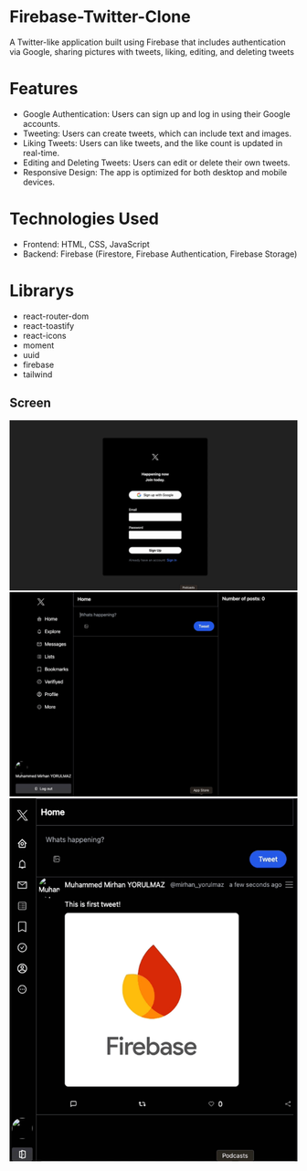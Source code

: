# Firebase-Twitter-Clone
A Twitter-like application built using Firebase that includes authentication via Google, sharing pictures with tweets, liking, editing, and deleting tweets

# Features
- Google Authentication: Users can sign up and log in using their Google accounts.
- Tweeting: Users can create tweets, which can include text and images.
- Liking Tweets: Users can like tweets, and the like count is updated in real-time.
- Editing and Deleting Tweets: Users can edit or delete their own tweets.
- Responsive Design: The app is optimized for both desktop and mobile devices.

# Technologies Used
- Frontend: HTML, CSS, JavaScript
- Backend: Firebase (Firestore, Firebase Authentication, Firebase Storage)

# Librarys
- react-router-dom
- react-toastify
- react-icons
- moment 
- uuid
- firebase
- tailwind

<h2>Screen </h2>

![](Gif.gif)
![](Gif-1.gif)
![](Gif-2.gif)




